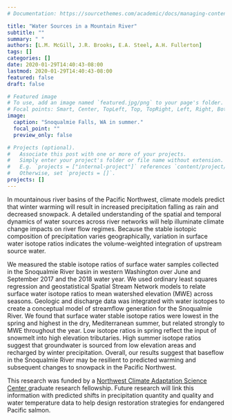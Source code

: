 ```yaml
---
# Documentation: https://sourcethemes.com/academic/docs/managing-content/

title: "Water Sources in a Mountain River"
subtitle: ""
summary: " "
authors: [L.M. McGill, J.R. Brooks, E.A. Steel, A.H. Fullerton]
tags: []
categories: []
date: 2020-01-29T14:40:43-08:00
lastmod: 2020-01-29T14:40:43-08:00
featured: false
draft: false

# Featured image
# To use, add an image named `featured.jpg/png` to your page's folder.
# Focal points: Smart, Center, TopLeft, Top, TopRight, Left, Right, BottomLeft, Bottom, BottomRight.
image:
  caption: "Snoqualmie Falls, WA in summer."
  focal_point: ""
  preview_only: false

# Projects (optional).
#   Associate this post with one or more of your projects.
#   Simply enter your project's folder or file name without extension.
#   E.g. `projects = ["internal-project"]` references `content/project/deep-learning/index.md`.
#   Otherwise, set `projects = []`.
projects: []
---
```


In mountainous river basins of the Pacific Northwest, climate models predict that winter warming will result in increased precipitation falling as rain and decreased snowpack. A detailed understanding of the spatial and temporal dynamics of water sources across river networks will help illuminate climate change impacts on river flow regimes. Because the stable isotopic composition of precipitation varies geographically, variation in surface water isotope ratios indicates the volume-weighted integration of upstream source water. 

We measured the stable isotope ratios of surface water samples collected in the Snoqualmie River basin in western Washington over June and September 2017 and the 2018 water year. We used ordinary least squares regression and geostatistical Spatial Stream Network models to relate surface water isotope ratios to mean watershed elevation (MWE) across seasons. Geologic and discharge data was integrated with water isotopes to create a conceptual model of streamflow generation for the Snoqualmie River. We found that surface water stable isotope ratios were lowest in the spring and highest in the dry, Mediterranean summer, but related strongly to MWE throughout the year. Low isotope ratios in spring reflect the input of snowmelt into high elevation tributaries. High summer isotope ratios suggest that groundwater is sourced from low elevation areas and recharged by winter precipitation. Overall, our results suggest that baseflow in the Snoqualmie River may be resilient to predicted warming and subsequent changes to snowpack in the Pacific Northwest.

This research was funded by a <a href="https://nwcasc.uw.edu/"> Northwest Climate Adaptation Science Center </a> graduate research fellowship. Future research will link this information with predicted shifts in precipitation quantity and quality and water temperature data to help design restoration strategies for endangered Pacific salmon.